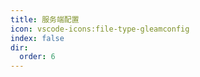 ```yaml
---
title: 服务端配置
icon: vscode-icons:file-type-gleamconfig
index: false
dir:
  order: 6
---
```


<Catalog />